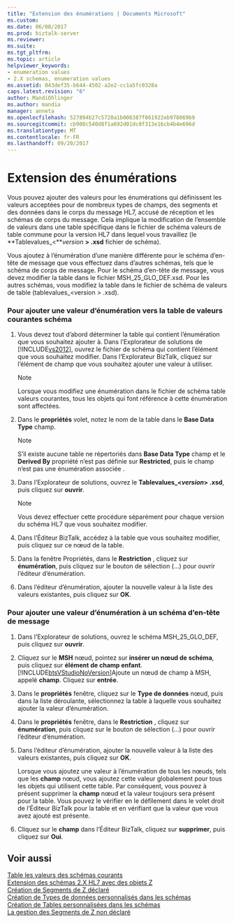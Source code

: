 ```yaml
---
title: "Extension des énumérations | Documents Microsoft"
ms.custom: 
ms.date: 06/08/2017
ms.prod: biztalk-server
ms.reviewer: 
ms.suite: 
ms.tgt_pltfrm: 
ms.topic: article
helpviewer_keywords:
- enumeration values
- 2.X schemas, enumeration values
ms.assetid: 043def35-b644-4502-a2e2-cc1a5fc0328a
caps.latest.revision: "6"
author: MandiOhlinger
ms.author: mandia
manager: anneta
ms.openlocfilehash: 527894b27c5720a1b006387f861922eb978069b9
ms.sourcegitcommit: cb908c540d8f1a692d01dc8f313e16cb4b4e696d
ms.translationtype: MT
ms.contentlocale: fr-FR
ms.lasthandoff: 09/20/2017
---
```

# <a name="extending-enumerations"></a>Extension des énumérations
Vous pouvez ajouter des valeurs pour les énumérations qui définissent les valeurs acceptées pour de nombreux types de champs, des segments et des données dans le corps du message HL7, accusé de réception et les schémas de corps du message. Cela implique la modification de l’ensemble de valeurs dans une table spécifique dans le fichier de schéma valeurs de table commune pour la version HL7 dans lequel vous travaillez (le **Tablevalues_\<***version* **> .xsd** fichier de schéma).  
  
 Vous ajoutez à l’énumération d’une manière différente pour le schéma d’en-tête de message que vous effectuez dans d’autres schémas, tels que le schéma de corps de message. Pour le schéma d’en-tête de message, vous devez modifier la table dans le fichier MSH_25_GLO_DEF.xsd. Pour les autres schémas, vous modifiez la table dans le fichier de schéma de valeurs de table (tablevalues_\<version > .xsd).  
  
### <a name="to-add-an-enumeration-value-to-the-table-values-common-schema-file"></a>Pour ajouter une valeur d’énumération vers la table de valeurs courantes schéma  
  
1.  Vous devez tout d’abord déterminer la table qui contient l’énumération que vous souhaitez ajouter à. Dans l’Explorateur de solutions de [!INCLUDE[vs2012](../../includes/vs2012-md.md)], ouvrez le fichier de schéma qui contient l’élément que vous souhaitez modifier. Dans l’Explorateur BizTalk, cliquez sur l’élément de champ que vous souhaitez ajouter une valeur à utiliser.  
  
    > [!NOTE]
    >  Lorsque vous modifiez une énumération dans le fichier de schéma table valeurs courantes, tous les objets qui font référence à cette énumération sont affectées.  
  
2.  Dans le **propriétés** volet, notez le nom de la table dans le **Base Data Type** champ.  
  
    > [!NOTE]
    >  S’il existe aucune table ne répertoriés dans **Base Data Type** champ et le **Derived By** propriété n’est pas définie sur **Restricted**, puis le champ n’est pas une énumération associée .  
  
3.  Dans l’Explorateur de solutions, ouvrez le **Tablevalues_\<***version***> .xsd**, puis cliquez sur **ouvrir**.  
  
    > [!NOTE]
    >  Vous devez effectuer cette procédure séparément pour chaque version du schéma HL7 que vous souhaitez modifier.  
  
4.  Dans l’Éditeur BizTalk, accédez à la table que vous souhaitez modifier, puis cliquez sur ce nœud de la table.  
  
5.  Dans la fenêtre Propriétés, dans le **Restriction** , cliquez sur **énumération**, puis cliquez sur le bouton de sélection (...) pour ouvrir l’éditeur d’énumération.  
  
6.  Dans l’éditeur d’énumération, ajouter la nouvelle valeur à la liste des valeurs existantes, puis cliquez sur **OK**.  
  
### <a name="to-add-an-enumeration-value-to-a-message-header-schema"></a>Pour ajouter une valeur d’énumération à un schéma d’en-tête de message  
  
1.  Dans l’Explorateur de solutions, ouvrez le schéma MSH_25_GLO_DEF, puis cliquez sur **ouvrir**.  
  
2.  Cliquez sur le **MSH** nœud, pointez sur **insérer un nœud de schéma**, puis cliquez sur **élément de champ enfant**. [!INCLUDE[btsVStudioNoVersion](../../includes/btsvstudionoversion-md.md)]Ajoute un nœud de champ à MSH, appelé **champ**. Cliquez sur **entrée**.  
  
3.  Dans le **propriétés** fenêtre, cliquez sur le **Type de données** nœud, puis dans la liste déroulante, sélectionnez la table à laquelle vous souhaitez ajouter la valeur d’énumération.  
  
4.  Dans le **propriétés** fenêtre, dans le **Restriction** , cliquez sur **énumération**, puis cliquez sur le bouton de sélection (...) pour ouvrir l’éditeur d’énumération.  
  
5.  Dans l’éditeur d’énumération, ajouter la nouvelle valeur à la liste des valeurs existantes, puis cliquez sur **OK**.  
  
     Lorsque vous ajoutez une valeur à l’énumération de tous les nœuds, tels que les **champ** nœud, vous ajoutez cette valeur globalement pour tous les objets qui utilisent cette table. Par conséquent, vous pouvez à présent supprimer la **champ** nœud et la valeur toujours sera présent pour la table. Vous pouvez le vérifier en le défilement dans le volet droit de l’Éditeur BizTalk pour la table et en vérifiant que la valeur que vous avez ajouté est présente.  
  
6.  Cliquez sur le **champ** dans l’Éditeur BizTalk, cliquez sur **supprimer**, puis cliquez sur **Oui**.  
  
## <a name="see-also"></a>Voir aussi  
 [Table les valeurs des schémas courants](../../adapters-and-accelerators/accelerator-hl7/table-values-common-schemas.md)   
 [Extension des schémas 2.X HL7 avec des objets Z](../../adapters-and-accelerators/accelerator-hl7/extending-hl7-2-x-schemas-with-z-objects.md)   
 [Création de Segments de Z déclaré](../../adapters-and-accelerators/accelerator-hl7/creating-declared-z-segments.md)   
 [Création de Types de données personnalisés dans les schémas](../../adapters-and-accelerators/accelerator-hl7/creating-custom-data-types-in-schemas.md)   
 [Création de Tables personnalisées dans les schémas](../../adapters-and-accelerators/accelerator-hl7/creating-custom-tables-in-schemas.md)   
 [La gestion des Segments de Z non déclaré](../../adapters-and-accelerators/accelerator-hl7/handling-undeclared-z-segments.md)
